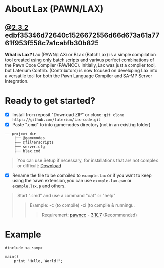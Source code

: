 # About Lax (PAWN/LAX)
[@2.3.2](https://github.com/laterium/lax-code/blob/main/lax/src/blax/blax.cmd) edbf35346d72640c1526672556d66d673a61a7761f953f558c7a1cabfb30b825
----
**What is Lax?** Lax (PAWN/LAX) or BLax (Batch Lax) is a simple compilation tool created using only batch scripts and various perfect combinations of the Pawn Code Compiler (PAWNCC). Initially, Lax was just a compiler tool, but Laterium Contrib. (Contributors) is now focused on developing Lax into a versatile tool for both the Pawn Language Compiler and SA-MP Server Integration.
# Ready to get started?
- [x] Install from reposit "Download ZIP" or clone: `git clone https://github.com/laterium/lax-code.git`
- [x] Paste ".cmd" to into gamemodes directory (not in an existing folder)
```
── project-dir
    ├── @gamemodes
    ├── @filterscripts
    ├── server.cfg
    ├── blax.cmd
```
> You can use Setup if necessary, for installations that are not complex or difficult: [Download](https://drive.google.com/file/d/1bwjnROuUw3HL0prMLByLnD2XmFicxCUW/view?usp=drive_link)
- [x] Rename the file to be compiled to `example.lax` or if you want to keep using the pawn extension, you can use `example.lax.pwn` or `example.lax.p` and others.
> Start ".cmd" and use a command "cat" or "help"
>> Example: -c (to compile) -ci (to compile & running)..
>>> Requirement: [pawncc](https://github.com/laterium/lax-code/tree/main/lax/src/bin) - [3.10.7](https://github.com/pawn-lang/compiler/releases/tag/v3.10.7) (Recommended)
# Example
```pwn
#include <a_samp>

main()
    print "Hello, World!";
```
